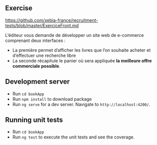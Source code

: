 ## Exercise
https://github.com/xebia-france/recruitment-tests/blob/master/ExerciceFront.md

L’éditeur vous demande de développer un site web de e-commerce comprenant deux interfaces :
* La première permet d’afficher les livres que l’on souhaite acheter et d’effectuer une recherche libre
* La seconde récapitule le panier où sera appliquée __la meilleure offre commerciale possible__.

## Development server
* Run `cd bookApp`
* Run `npm install` to download package
* Run `ng serve` for a dev server. Navigate to `http://localhost:4200/`.

## Running unit tests
* Run `cd bookApp`
* Run `ng test` to execute the unit tests and see the coverage.

